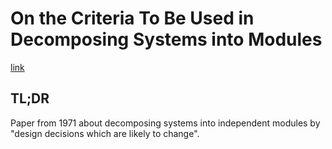 # On the Criteria To Be Used in Decomposing Systems into Modules

[link](https://www.win.tue.nl/~wstomv/edu/2ip30/references/criteria_for_modularization.pdf)

## TL;DR

Paper from 1971 about decomposing systems into independent modules by "design decisions which are likely to change".
